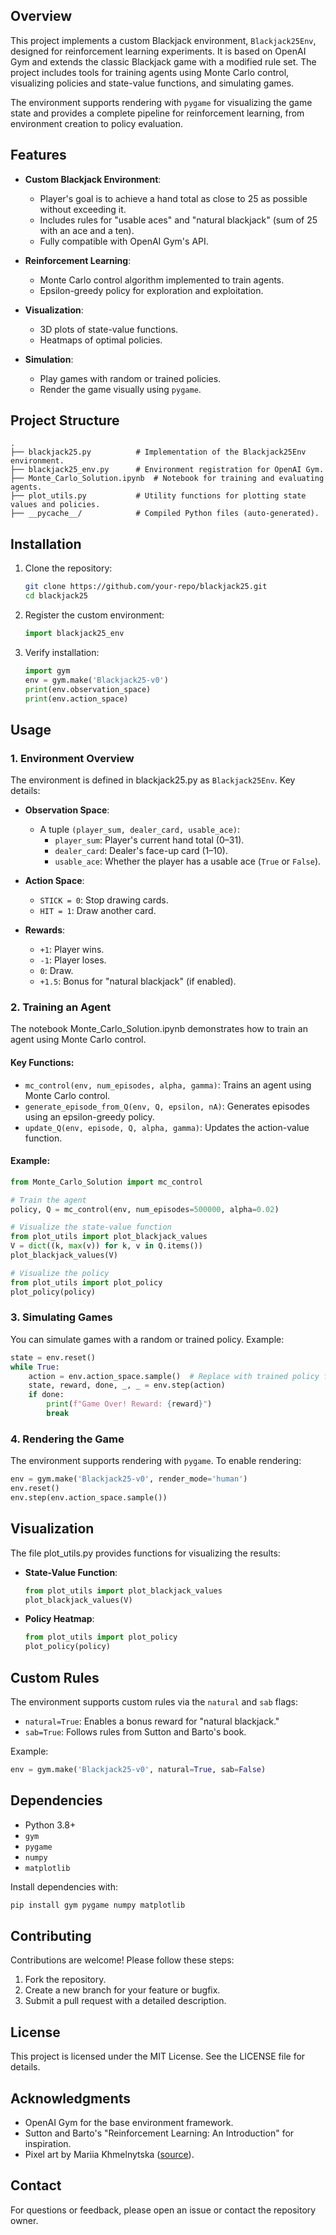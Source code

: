 ## Overview

This project implements a custom Blackjack environment, `Blackjack25Env`, designed for reinforcement learning experiments. It is based on OpenAI Gym and extends the classic Blackjack game with a modified rule set. The project includes tools for training agents using Monte Carlo control, visualizing policies and state-value functions, and simulating games.

The environment supports rendering with `pygame` for visualizing the game state and provides a complete pipeline for reinforcement learning, from environment creation to policy evaluation.



## Features

- **Custom Blackjack Environment**:
  - Player's goal is to achieve a hand total as close to 25 as possible without exceeding it.
  - Includes rules for "usable aces" and "natural blackjack" (sum of 25 with an ace and a ten).
  - Fully compatible with OpenAI Gym's API.

- **Reinforcement Learning**:
  - Monte Carlo control algorithm implemented to train agents.
  - Epsilon-greedy policy for exploration and exploitation.

- **Visualization**:
  - 3D plots of state-value functions.
  - Heatmaps of optimal policies.

- **Simulation**:
  - Play games with random or trained policies.
  - Render the game visually using `pygame`.



## Project Structure

```
.
├── blackjack25.py          # Implementation of the Blackjack25Env environment.
├── blackjack25_env.py      # Environment registration for OpenAI Gym.
├── Monte_Carlo_Solution.ipynb  # Notebook for training and evaluating agents.
├── plot_utils.py           # Utility functions for plotting state values and policies.
├── __pycache__/            # Compiled Python files (auto-generated).
```



## Installation

1. Clone the repository:
   ```bash
   git clone https://github.com/your-repo/blackjack25.git
   cd blackjack25
   ```

3. Register the custom environment:
   ```python
   import blackjack25_env
   ```

4. Verify installation:
   ```python
   import gym
   env = gym.make('Blackjack25-v0')
   print(env.observation_space)
   print(env.action_space)
   ```



## Usage

### 1. **Environment Overview**

The environment is defined in blackjack25.py as `Blackjack25Env`. Key details:

- **Observation Space**:
  - A tuple `(player_sum, dealer_card, usable_ace)`:
    - `player_sum`: Player's current hand total (0–31).
    - `dealer_card`: Dealer's face-up card (1–10).
    - `usable_ace`: Whether the player has a usable ace (`True` or `False`).

- **Action Space**:
  - `STICK = 0`: Stop drawing cards.
  - `HIT = 1`: Draw another card.

- **Rewards**:
  - `+1`: Player wins.
  - `-1`: Player loses.
  - `0`: Draw.
  - `+1.5`: Bonus for "natural blackjack" (if enabled).

### 2. **Training an Agent**

The notebook Monte_Carlo_Solution.ipynb demonstrates how to train an agent using Monte Carlo control.

#### Key Functions:
- `mc_control(env, num_episodes, alpha, gamma)`: Trains an agent using Monte Carlo control.
- `generate_episode_from_Q(env, Q, epsilon, nA)`: Generates episodes using an epsilon-greedy policy.
- `update_Q(env, episode, Q, alpha, gamma)`: Updates the action-value function.

#### Example:
```python
from Monte_Carlo_Solution import mc_control

# Train the agent
policy, Q = mc_control(env, num_episodes=500000, alpha=0.02)

# Visualize the state-value function
from plot_utils import plot_blackjack_values
V = dict((k, max(v)) for k, v in Q.items())
plot_blackjack_values(V)

# Visualize the policy
from plot_utils import plot_policy
plot_policy(policy)
```

### 3. **Simulating Games**

You can simulate games with a random or trained policy. Example:
```python
state = env.reset()
while True:
    action = env.action_space.sample()  # Replace with trained policy for optimal play
    state, reward, done, _, _ = env.step(action)
    if done:
        print(f"Game Over! Reward: {reward}")
        break
```

### 4. **Rendering the Game**

The environment supports rendering with `pygame`. To enable rendering:
```python
env = gym.make('Blackjack25-v0', render_mode='human')
env.reset()
env.step(env.action_space.sample())
```



## Visualization

The file plot_utils.py provides functions for visualizing the results:

- **State-Value Function**:
  ```python
  from plot_utils import plot_blackjack_values
  plot_blackjack_values(V)
  ```

- **Policy Heatmap**:
  ```python
  from plot_utils import plot_policy
  plot_policy(policy)
  ```



## Custom Rules

The environment supports custom rules via the `natural` and `sab` flags:

- `natural=True`: Enables a bonus reward for "natural blackjack."
- `sab=True`: Follows rules from Sutton and Barto's book.

Example:
```python
env = gym.make('Blackjack25-v0', natural=True, sab=False)
```



## Dependencies

- Python 3.8+
- `gym`
- `pygame`
- `numpy`
- `matplotlib`

Install dependencies with:
```bash
pip install gym pygame numpy matplotlib
```



## Contributing

Contributions are welcome! Please follow these steps:

1. Fork the repository.
2. Create a new branch for your feature or bugfix.
3. Submit a pull request with a detailed description.



## License

This project is licensed under the MIT License. See the LICENSE file for details.



## Acknowledgments

- OpenAI Gym for the base environment framework.
- Sutton and Barto's "Reinforcement Learning: An Introduction" for inspiration.
- Pixel art by Mariia Khmelnytska ([source](https://www.123rf.com/photo_104453049_stock-vector-pixel-art-playing-cards-standart-deck-vector-set.html)).



## Contact

For questions or feedback, please open an issue or contact the repository owner.
